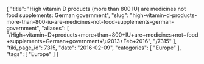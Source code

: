 {
    "title": "High vitamin D products (more than 800 IU) are medicines not food supplements: German government",
    "slug": "high-vitamin-d-products-more-than-800-iu-are-medicines-not-food-supplements-german-government",
    "aliases": [
        "/High+vitamin+D+products+more+than+800+IU+are+medicines+not+food+supplements+German+government+\u2013+Feb+2016",
        "/7315"
    ],
    "tiki_page_id": 7315,
    "date": "2016-02-09",
    "categories": [
        "Europe"
    ],
    "tags": [
        "Europe"
    ]
}